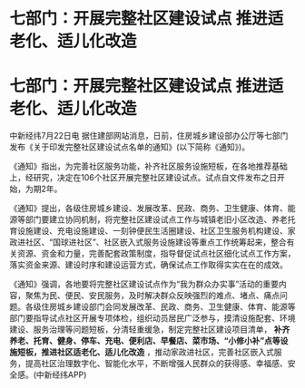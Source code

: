 # 七部门：开展完整社区建设试点 推进适老化、适儿化改造

# 七部门：开展完整社区建设试点 推进适老化、适儿化改造

中新经纬7月22日电 据住建部网站消息，日前，住房城乡建设部办公厅等七部门发布《关于印发完整社区建设试点名单的通知》(以下简称《通知》)。

《通知》指出，为完善社区服务功能，补齐社区服务设施短板，在各地推荐基础上，经研究，决定在106个社区开展完整社区建设试点。试点自文件发布之日开始，为期2年。

《通知》提出，各级住房城乡建设、发展改革、民政、商务、卫生健康、体育、能源等部门要建立协同机制，将完整社区建设试点工作与城镇老旧小区改造、养老托育设施建设、充电设施建设、一刻钟便民生活圈建设、社区卫生服务机构建设、家政进社区、“国球进社区”、社区嵌入式服务设施建设等重点工作统筹起来，整合有关资源、资金和力量，完善配套政策制度，指导督促试点社区细化试点工作方案，落实资金来源、建设时序和建设运营方式，确保试点工作取得实实在在的成效。

《通知》强调，各地要将完整社区建设试点作为“我为群众办实事”活动的重要内容，聚焦为民、便民、安民服务，及时解决群众反映强烈的难点、堵点、痛点问题。各级住房城乡建设部门会同发展改革、民政、商务、卫生健康、体育、能源等部门要指导试点社区开展专项体检，组织动员居民广泛参与，摸清设施配套、环境建设、服务治理等问题短板，分清轻重缓急，制定完整社区建设项目清单，
**补齐养老、托育、健身、停车、充电、便利店、早餐店、菜市场、“小修小补”点等设施短板，推进社区适老化、适儿化改造**
，推动家政进社区，完善社区嵌入式服务，提高社区治理数字化、智能化水平，不断增强人民群众的获得感、幸福感、安全感。(中新经纬APP)

